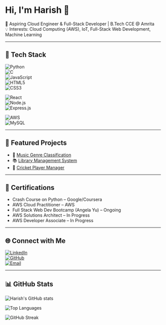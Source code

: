 # Hi, I'm Harish 👋  

🚀 Aspiring Cloud Engineer & Full-Stack Developer | B.Tech CCE @ Amrita  
💡 Interests: Cloud Computing (AWS), IoT, Full-Stack Web Development, Machine Learning  

---

## 🔨 Tech Stack  
![Python](https://img.shields.io/badge/Python-3776AB?style=for-the-badge&logo=python&logoColor=white)  
![C](https://img.shields.io/badge/C-00599C?style=for-the-badge&logo=c&logoColor=white)  
![JavaScript](https://img.shields.io/badge/JavaScript-323330?style=for-the-badge&logo=javascript&logoColor=F7DF1E)  
![HTML5](https://img.shields.io/badge/HTML5-E34F26?style=for-the-badge&logo=html5&logoColor=white)  
![CSS3](https://img.shields.io/badge/CSS3-1572B6?style=for-the-badge&logo=css3&logoColor=white)  

![React](https://img.shields.io/badge/React-20232A?style=for-the-badge&logo=react&logoColor=61DAFB)  
![Node.js](https://img.shields.io/badge/Node.js-43853D?style=for-the-badge&logo=node.js&logoColor=white)  
![Express.js](https://img.shields.io/badge/Express.js-404D59?style=for-the-badge)  

![AWS](https://img.shields.io/badge/AWS-232F3E?style=for-the-badge&logo=amazonaws&logoColor=white)  
![MySQL](https://img.shields.io/badge/MySQL-005C84?style=for-the-badge&logo=mysql&logoColor=white)  

---

## 📌 Featured Projects  
- 🎵 [Music Genre Classification](https://github.com/harishrm/MusicGenreClassification)  
- 📚 [Library Management System](https://github.com/harishrm/LibraryManagementSystem)  
- 🏏 [Cricket Player Manager](https://github.com/harishrm/PlayerManagementDB)  
---

## 📜 Certifications  
- Crash Course on Python – Google/Coursera  
- AWS Cloud Practitioner – AWS  
- Full Stack Web Dev Bootcamp (Angela Yu) – Ongoing  
- AWS Solutions Architect – In Progress  
- AWS Developer Associate – In Progress  

---

## 🌐 Connect with Me  
[![LinkedIn](https://img.shields.io/badge/LinkedIn-0077B5?style=for-the-badge&logo=linkedin&logoColor=white)](https://linkedin.com/in/)  
[![GitHub](https://img.shields.io/badge/GitHub-100000?style=for-the-badge&logo=github&logoColor=white)](https://github.com/harishrm)  
[![Email](https://img.shields.io/badge/Email-D14836?style=for-the-badge&logo=gmail&logoColor=white)](mailto:harishrm0036@gmail.com)  

---

## 📊 GitHub Stats  

![Harish's GitHub stats](https://github-readme-stats.vercel.app/api?username=harishrm&show_icons=true&theme=tokyonight)  

![Top Languages](https://github-readme-stats.vercel.app/api/top-langs/?username=harishrm&layout=compact&theme=tokyonight)  

![GitHub Streak](https://github-readme-streak-stats.herokuapp.com/?user=harishrm&theme=tokyonight)  
